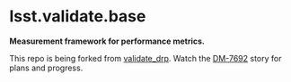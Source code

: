 # lsst.validate.base

**Measurement framework for performance metrics.**

This repo is being forked from [validate_drp](https://github.com/lsst/validate_drp).
Watch the [DM-7692](https://jira.lsstcorp.org/browse/DM-7692) story for plans and progress.
